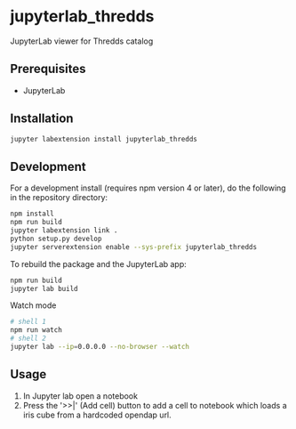 # jupyterlab_thredds

JupyterLab viewer for Thredds catalog


## Prerequisites

* JupyterLab

## Installation

```bash
jupyter labextension install jupyterlab_thredds
```

## Development

For a development install (requires npm version 4 or later), do the following in the repository directory:

```bash
npm install
npm run build
jupyter labextension link .
python setup.py develop
jupyter serverextension enable --sys-prefix jupyterlab_thredds
```

To rebuild the package and the JupyterLab app:

```bash
npm run build
jupyter lab build
```

Watch mode
```bash
# shell 1
npm run watch
# shell 2
jupyter lab --ip=0.0.0.0 --no-browser --watch
```

## Usage

1. In Jupyter lab open a notebook
2. Press the '>>|' (Add cell) button to add a cell to notebook which loads a iris cube from a hardcoded opendap url.
